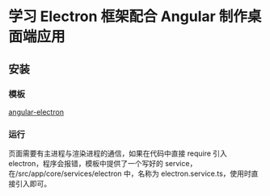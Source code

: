 # 学习 Electron 框架配合 Angular 制作桌面端应用

## 安装

### 模板

[angular-electron](https://github.com/maximegris/angular-electron)

### 运行

页面需要有主进程与渲染进程的通信，如果在代码中直接 require 引入 electron，程序会报错，模板中提供了一个写好的 service，在/src/app/core/services/electron 中，名称为 electron.service.ts，使用时直接引入即可。
